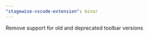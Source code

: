 ```yaml
---
"stagewise-vscode-extension": minor
---
```


Remove support for old and deprecated toolbar versions
